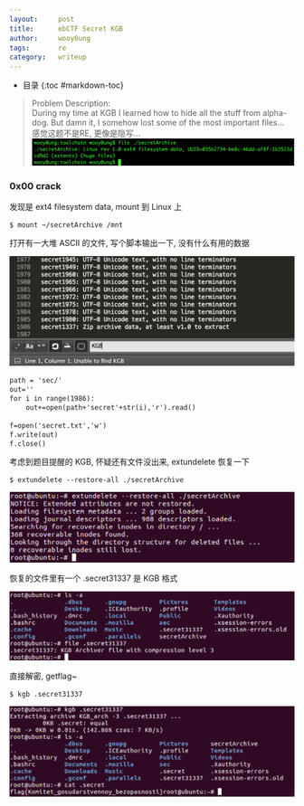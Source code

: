 ```yaml
---
layout:     post
title:      ebCTF Secret KGB
author:     wooy0ung
tags: 		re
category:  	writeup
---
```


- 目录
{:toc #markdown-toc}

>Problem Description:  
>During my time at KGB I learned how to hide all the stuff from alpha-dog. But damn it, I somehow lost some of the most important files...  
>感觉这题不是RE, 更像是隐写...
![](/assets/img/writeup/2017-09-17-ebctf-secret-kgb/0x00.png)
<!-- more -->


### 0x00 crack

发现是 ext4 filesystem data, mount 到 Linux 上

```
$ mount ~/secretArchive /mnt
```

打开有一大堆 ASCII 的文件, 写个脚本输出一下, 没有什么有用的数据

![](/assets/img/writeup/2017-09-17-ebctf-secret-kgb/0x01.png)

```
path = 'sec/'
out=''
for i in range(1986):
    out+=open(path+'secret'+str(i),'r').read()

f=open('secret.txt','w')
f.write(out)
f.close()
```

考虑到题目提醒的 KGB, 怀疑还有文件没出来, extundelete 恢复一下

```
$ extundelete --restore-all ./secretArchive
```

![](/assets/img/writeup/2017-09-17-ebctf-secret-kgb/0x02.png)

恢复的文件里有一个 .secret31337 是 KGB 格式

![](/assets/img/writeup/2017-09-17-ebctf-secret-kgb/0x03.png)

直接解密, getflag~

```
$ kgb .secret31337
```

![](/assets/img/writeup/2017-09-17-ebctf-secret-kgb/0x04.png)